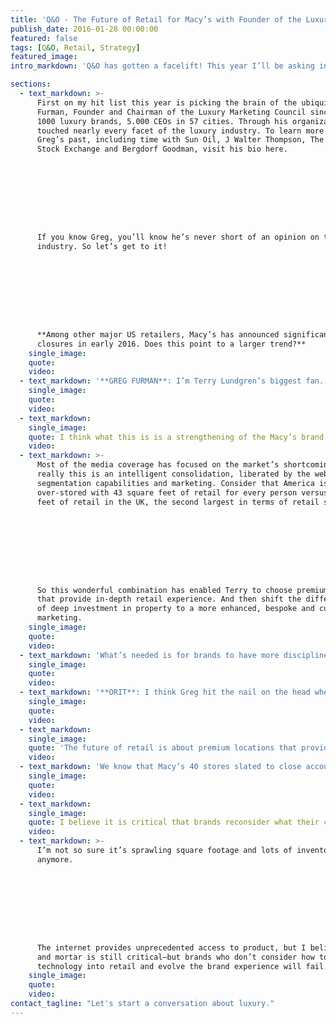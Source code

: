 ```yaml
---
title: 'Q&O - The Future of Retail for Macy’s with Founder of the Luxury Marketing Council, Greg Furman'
publish_date: 2016-01-28 00:00:00
featured: false
tags: [Q&O, Retail, Strategy]
featured_image:
intro_markdown: 'Q&O has gotten a facelift! This year I’ll be asking industry experts to weigh in on industry news and adding my own opinion to the conversation. A series of short soundbites will provide insight into where smart, innovative brands are headed. Read on!​'

sections:
  - text_markdown: >-
      First on my hit list this year is picking the brain of the ubiquitous Greg
      Furman, Founder and Chairman of the Luxury Marketing Council since 1994:
      1000 luxury brands, 5.000 CEOs in 57 cities. Through his organization he’s
      touched nearly every facet of the luxury industry. To learn more about
      Greg’s past, including time with Sun Oil, J Walter Thompson, The New York
      Stock Exchange and Bergdorf Goodman, visit his bio here.









      If you know Greg, you’ll know he’s never short of an opinion on this
      industry. So let’s get to it!









      **Among other major US retailers, Macy’s has announced significant store
      closures in early 2016. Does this point to a larger trend?​**
    single_image:
    quote:
    video:
  - text_markdown: '**GREG FURMAN**: I’m Terry Lundgren’s biggest fan. When I was running marketing at Bergdorf, he was the head of Neiman Marcus. Terry is the classic retail strategist quarterback. He knows how to motivate, inspire and focus his strategy. So who better to deal with this equation than he. I think the media has played it all wrong.​'
    single_image:
    quote:
    video:
  - text_markdown:
    single_image:
    quote: I think what this is is a strengthening of the Macy’s brand.
    video:
  - text_markdown: >-
      Most of the media coverage has focused on the market’s shortcomings. But
      really this is an intelligent consolidation, liberated by the web,
      segmentation capabilities and marketing. Consider that America is vastly
      over-stored with 43 square feet of retail for every person versus 9 square
      feet of retail in the UK, the second largest in terms of retail space.









      So this wonderful combination has enabled Terry to choose premium locations
      that provide in-depth retail experience. And then shift the difference out
      of deep investment in property to a more enhanced, bespoke and customized
      marketing.​
    single_image:
    quote:
    video:
  - text_markdown: 'What’s needed is for brands to have more discipline in their approach to all of the marketing functions. I would also say that the pressure in this environment is on brands to be true, classic, integrated marketers—and luxury brands have been relatively slow to adapt but are recognizing that that approach is critical.​'
    single_image:
    quote:
    video:
  - text_markdown: '**ORIT**: I think Greg hit the nail on the head when we think about the question, "Does Macy’s behavior point to a larger industry trend?" As he said,​'
    single_image:
    quote:
    video:
  - text_markdown:
    single_image:
    quote: 'The future of retail is about premium locations that provide in-depth retail experience. It’s less about a deep investment in property and instead a more enhanced, bespoke and customized marketing strategy.'
    video:
  - text_markdown: 'We know that Macy’s 40 stores slated to close account for 1% of total sales, even though they make up more than 5% of Macy’s locations. It’s no secret that the Macy’s store experience has grown a bit tired in plenty of markets. Especially as compared to far superior retail experiences that exist within the same shopping center—like Apple or even Nordstrom. The outlets were aging, and while that’s not the primary cause for closures as Greg pointed out,​'
    single_image:
    quote:
    video:
  - text_markdown:
    single_image:
    quote: I believe it is critical that brands reconsider what their customer wants out of their physical retail locations.
    video:
  - text_markdown: >-
      I’m not so sure it’s sprawling square footage and lots of inventory
      anymore.









      The internet provides unprecedented access to product, but I believe bricks
      and mortar is still critical—but brands who don’t consider how to bring
      technology into retail and evolve the brand experience will fail.​
    single_image:
    quote:
    video:
contact_tagline: "Let's start a conversation about luxury."
---
```



